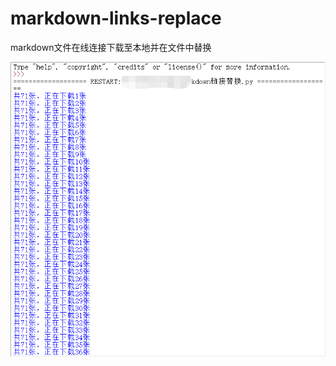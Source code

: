 # markdown-links-replace
markdown文件在线连接下载至本地并在文件中替换

![images](https://github.com/mrknow001/markdown-links-replace/blob/main/images/1.png)
